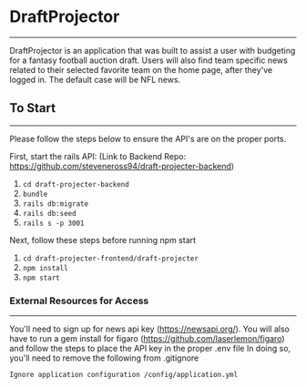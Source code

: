 # DraftProjector
---
DraftProjector is an application that was built to assist a user with budgeting for a fantasy football auction draft. Users will also find team specific news related to their selected favorite team on the home page, after they've logged in. The default case will be NFL news. 


## To Start
---
Please follow the steps below to ensure the API's are on the proper ports. 


First, start the rails API:
(Link to Backend Repo: https://github.com/steveneross94/draft-projecter-backend)
1. `cd draft-projecter-backend`
2. `bundle`
3. `rails db:migrate`
4. `rails db:seed`
5. `rails s -p 3001`

Next, follow these steps before running npm start
1. `cd draft-projecter-frontend/draft-projecter`
2. `npm install` 
2. `npm start`


### External Resources for Access
---
You'll need to sign up for news api key (https://newsapi.org/). You will also have to run a gem install for figaro (https://github.com/laserlemon/figaro) and follow the steps to place the API key in the proper .env file
In doing so, you'll need to remove the following from .gitignore 

`Ignore application configuration /config/application.yml`
